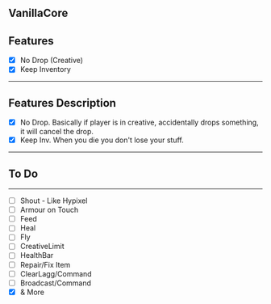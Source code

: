 ## VanillaCore

## Features 
- [x] No Drop (Creative)
- [x] Keep Inventory
---------

## Features Description
- [x] No Drop. Basically if player is in creative, accidentally drops something, it will cancel the drop.
- [x] Keep Inv. When you die you don't lose your stuff.
---------

## To Do
---------
- [ ] Shout - Like Hypixel
- [ ] Armour on Touch
- [ ] Feed
- [ ] Heal
- [ ] Fly
- [ ] CreativeLimit
- [ ] HealthBar
- [ ] Repair/Fix Item
- [ ] ClearLagg/Command
- [ ] Broadcast/Command
- [x] & More
